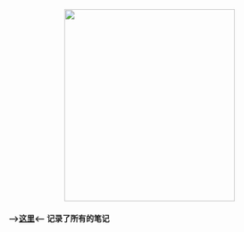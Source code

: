 <div style="text-align:center"><img src="https://pic3.zhimg.com/80/v2-610c797a92a5db443d2736061c2299a6_720w.jpg" width = "305" height = "343" align=center/></div>  

#### -->[这里](https://zhensyuan.github.io/yz/)<-- 记录了所有的笔记  
